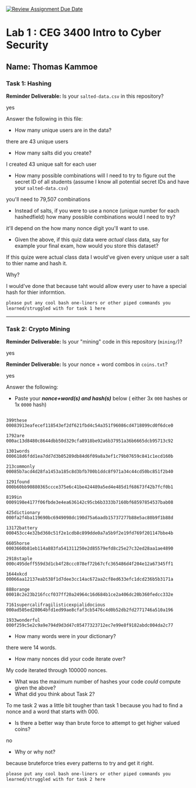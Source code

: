 [![Review Assignment Due Date](https://classroom.github.com/assets/deadline-readme-button-22041afd0340ce965d47ae6ef1cefeee28c7c493a6346c4f15d667ab976d596c.svg)](https://classroom.github.com/a/SPs4PNWX)
# Lab 1 : CEG 3400 Intro to Cyber Security

## Name: Thomas Kammoe

### Task 1: Hashing

**Reminder Deliverable:** Is your `salted-data.csv` in this repository?

yes

Answer the following in this file:

* How many unique users are in the data?


 there are 43 unique users


* How many salts did you create?


I created 43 unique salt for each user


* How many possible combinations will I need to try to figure out the secret ID
  of all students (assume I know all potential secret IDs and have your
  `salted-data.csv`)


 you'll need to 79,507 combinations




* Instead of salts, if you were to use a nonce (unique number for each hashedfield) how many possible combinations would I need to try?


it'll depend on the how many nonce digit you'll want to use.


* Given the above, if this quiz data were *actual* class data, say for example
  your final exam, how would you store this dataset?


If this quize were actual class data I would've given every unique user a salt to thier name and hash it.


  Why?

I would've done that because taht would allow every user to have a special hash for thier informtion.  



```bash
please put any cool bash one-liners or other piped commands you
learned/struggled with for task 1 here
```

---

### Task 2: Crypto Mining

**Reminder Deliverable:** Is your "mining" code in this repository (`mining/`)?

yes

**Reminder Deliverable:** Is your nonce + word combos in `coins.txt`?

yes


Answer the following:

* Paste your ***nonce+word(s) and hash(s)*** below ( either 3x `000` hashes or 1x `0000`
hash)

```

399these
00083913eafecef118543ef2df621fbd4c54a351f96086cd4718099cd0f6dce0

1792are
000ac13d8480c8644dbb50d329cfa8918be92a6b37951a36b6665dcb95713c92

1301words
000618d6fdd1ea7dd7d3b05289db84d6f09a8a3ef1c79b07659c841c1ecd160b

213commonly
00085b7acd4d28fa1453a185c8d3bfb700b1ddc8f971a34c44cd50bc851f2b40

1291found
000b60bb90880365ccce375e6c41be424489a5ed4e485d1f68673f42b7fcf0b1

8199in
0009198e4177f06fbde3e4ea636142c95cb6b3333b7160bf68597854537bab08

425dictionary
000fa2f4ba119690bc6949098dc190d75a6aadb15737277b88e5ac80b9f1b88d

13172battery
000453cc4e32bd360c51f2e1cdb8c899dde0a7a5b9f2e19fd769f201147bbe4b

6605horse
0003660b81eb114a883fa541311250e2d85579efd8c25e27c32ed28aa1ae4890

2918staple
000c495deff559d3d1cb4f28ccc078ef72b67cfc365486d4f204e12a67345ff1

1644xkcd
00066aa12137eab538f1d7dee3cc14ac672aa2cf8ed633efc1dcd236b5b3171a

888orange
00018c2e23b216fccf037ff20a24964c16d684b1ce2a406dc20b360fedcc332e

7161supercalifragilisticexpialidocious
000ad505ed28064bfd1ed99ae8cfaf3cb5476c4d0b52db2fd2771746a510a196

1933wonderful
000f259c5e2c9a9e794d9d3d47c05477323712ec7e99e8f9182abdc004da2c77
```

* How many words were in your dictionary?

there were 14 words.


* How many nonces did your code iterate over?

My code iterated through 100000 nonces. 


* What was the maximum number of hashes your code *could* compute given the above?
* What did you think about Task 2?

To me task 2 was a little bit tougher than task 1 because you had to find a nonce and a word that starts with 000.

* Is there a better way than brute force to attempt to get higher valued coins?

no 

* Why or why not?

because bruteforce tries every patterns to try and get it right.


```bash
please put any cool bash one-liners or other piped commands you
learned/struggled with for task 2 here
```

